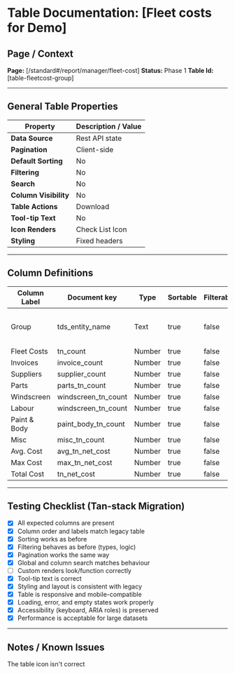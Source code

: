 # Table Documentation: [Fleet costs for Demo]

## Page / Context
**Page:** [/standard#/report/manager/fleet-cost]
**Status:** Phase 1
**Table Id:** [table-fleetcost-group]

---

## General Table Properties

| Property             | Description / Value |
|----------------------|---------------------|
| **Data Source**      | Rest API state |
| **Pagination**       | Client-side |
| **Default Sorting**  | No |
| **Filtering**        | No |
| **Search**           | No |
| **Column Visibility**| No |
| **Table Actions**    | Download |
| **Tool-tip Text**    | No |
| **Icon Renders**     | Check List Icon |
| **Styling**          | Fixed headers |

---

## Column Definitions

| Column Label  | Document key        | Type      | Sortable | Filterable | Notes                              |
|---------------|---------------------|-----------|----------|------------|------------------------------------|
| Group         | tds_entity_name     | Text      | true     | false      | Links to group-level drilldown     |
| Fleet Costs   | tn_count            | Number    | true     | false      |                                    |
| Invoices      | invoice_count       | Number    | true     | false      |                                    |
| Suppliers     | supplier_count      | Number    | true     | false      |                                    |
| Parts         | parts_tn_count      | Number    | true     | false      |                                    |
| Windscreen    | windscreen_tn_count | Number    | true     | false      |                                    |
| Labour        | windscreen_tn_count | Number    | true     | false      |                                    |
| Paint & Body  | paint_body_tn_count | Number    | true     | false      |                                    |
| Misc          | misc_tn_count       | Number    | true     | false      |                                    |
| Avg. Cost     | avg_tn_net_cost     | Number    | true     | false      |                                    |
| Max Cost      | max_tn_net_cost     | Number    | true     | false      |                                    |
| Total Cost    | tn_net_cost         | Number    | true     | false      |                                    |

---

## Testing Checklist (Tan-stack Migration)

- [X] All expected columns are present
- [X] Column order and labels match legacy table
- [X] Sorting works as before
- [X] Filtering behaves as before (types, logic)
- [X] Pagination works the same way
- [X] Global and column search matches behaviour
- [ ] Custom renders look/function correctly
- [X] Tool-tip text is correct
- [X] Styling and layout is consistent with legacy
- [X] Table is responsive and mobile-compatible
- [X] Loading, error, and empty states work properly
- [X] Accessibility (keyboard, ARIA roles) is preserved
- [X] Performance is acceptable for large datasets

---

## Notes / Known Issues

The table icon isn't correct
